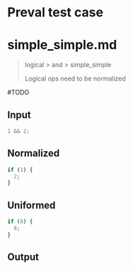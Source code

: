 # Preval test case

# simple_simple.md

> logical > and > simple_simple
>
> Logical ops need to be normalized

#TODO

## Input

`````js filename=intro
1 && 2;
`````

## Normalized

`````js filename=intro
if (1) {
  2;
}
`````

## Uniformed

`````js filename=intro
if (8) {
  8;
}
`````

## Output

`````js filename=intro

`````
